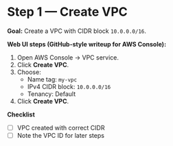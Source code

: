 # Step 1 — Create VPC

**Goal:** Create a VPC with CIDR block `10.0.0.0/16`.

**Web UI steps (GitHub-style writeup for AWS Console):**
1. Open AWS Console → VPC service.
2. Click **Create VPC**.
3. Choose:
   - Name tag: `my-vpc`
   - IPv4 CIDR block: `10.0.0.0/16`
   - Tenancy: Default
4. Click **Create VPC**.

**Checklist**
- [ ] VPC created with correct CIDR
- [ ] Note the VPC ID for later steps
